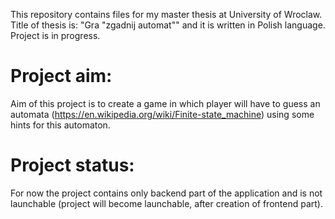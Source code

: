 This repository contains files for my master thesis at University of Wroclaw. Title of thesis is: "Gra "zgadnij automat"" and it is written in Polish language. Project is in progress.

# Project aim:
Aim of this project is to create a game in which player will have to guess an automata (https://en.wikipedia.org/wiki/Finite-state_machine) using some hints for this automaton.

# Project status:
For now the project contains only backend part of the application and is not launchable (project will become launchable, after creation of frontend part).
